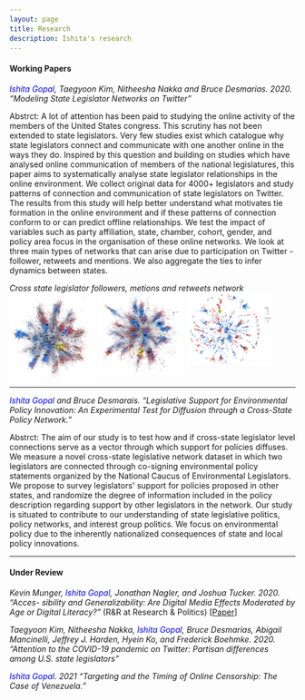 ```yaml
---
layout: page
title: Research
description: Ishita's research
---
```


#### Working Papers 
*<span style="color:blue">Ishita Gopal</span>, Taegyoon Kim, Nitheesha Nakka and Bruce Desmarias. 2020. “Modeling State Legislator Networks on Twitter”*

Abstrct: A lot of attention has been paid to studying the online activity of the members of the United States congress. This scrutiny has not been extended to state legislators. Very few studies exist which catalogue why state legislators connect and communicate with one another online in the ways they do. Inspired by this question and building on studies which have analysed online communication of members of the national legislatures, this paper aims to systematically analyse state legislator relationships in the online environment. We collect original data for 4000+ legislators and study patterns of connection and communication of state legislators on Twitter. The results from this study will help better understand what motivates tie formation in the online environment and if these patterns of connection conform to or can predict offline relationships. We test the impact of variables such as party affiliation, state, chamber, cohort, gender, and policy area focus in the organisation of these online networks. We look at three main types of networks that can arise due to participation on Twitter - follower, retweets and mentions. We also aggregate the ties to infer dynamics between states. <br/>

*Cross state legislator followers, metions and retweets network*
<img src="../pages/research_img/follower_net.png" style="float: left; width: 30%; margin-right: 1%; margin-bottom: 0.5em;">
<img src="../pages/research_img/mentions_net.png" style="float: left; width: 30%; margin-right: 1%; margin-bottom: 0.5em;">
<img src="../pages/research_img/rt_net.png" style="float: left; width: 30%; margin-right: 1%; margin-bottom: 0.5em;">
<p style="clear: both;">

----


<!---<figure>
    <img src="../pages/research_img/follower_net.png" alt="follower" width="50%" class="center"/>
    <figcaption> Follower Network </figcaption>
</figure> -->


*<span style="color:blue">Ishita Gopal</span> and Bruce Desmarais. “Legislative Support for Environmental Policy Innovation: An Experimental Test for Diffusion through a Cross-State Policy Network.”*

Abstrct: The aim of our study is to test how and if cross-state legislator level connections serve as a vector through which support for policies diffuses. We measure a novel cross-state legislative network dataset in which two legislators are connected through co-signing environmental policy statements organized by the National Caucus of Environmental Legislators. We propose to survey legislators' support for policies proposed in other states, and randomize the degree of information included in the policy description regarding support by other legislators in the network. Our study is situated to contribute to our understanding of state legislative politics, policy networks, and interest group politics. We focus on environmental policy due to the inherently nationalized consequences of state and local policy innovations. 

---

#### Under Review 

*Kevin Munger, <span style="color:blue">Ishita Gopal</span>, Jonathan Nagler, and Joshua Tucker. 2020. “Acces- sibility and Generalizability: Are Digital Media Effects Moderated by Age or Digital Literacy?”* (R&R at Research & Politics)
[\[Paper\]](https://osf.io/9ftxc/) <br/>

*Taegyoon Kim, Nitheesha Nakka, <span style="color:blue">Ishita Gopal</span>, Bruce Desmarias, Abigail Mancinelli, Jeffrey J. Harden, Hyein Ko, and Frederick Boehmke. 2020. “Attention to the COVID-19 pandemic on Twitter: Partisan differences among U.S. state legislators”* <br/>

*<span style="color:blue">Ishita Gopal</span>. 2021 “Targeting and the Timing of Online Censorship: The Case of Venezuela.”*

<!--  ##### <u>“Modeling State Legislator Networks on Twitter”</u>



<!-- [click here for the most recent version of the paper]({{ BASE_PATH}}/pages/working_papers/sample-working-paper.pdf) -->


<!-- Note: this is how to write a comment in HTML. Everything in here won't show up on your webpage.-->

<!--
To increase the size of the title, use fewer # in front of the paper title.
To decrease the size of the title, use more #. 
To remove the italics, remove the * before and after the description
To remove the underline from the title, remove the <u> tags (<u> and </u>)
-->

